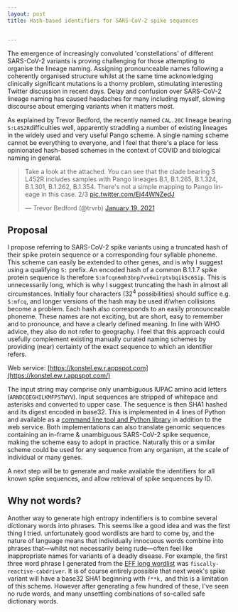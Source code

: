```yaml
---
layout: post
title: Hash-based identifiers for SARS-CoV-2 spike sequences


---
```


The emergence of increasingly convoluted 'constellations' of different SARS-CoV-2 variants is proving challenging for those attempting to organise the lineage naming. Assigning pronounceable names following a coherently organised structure whilst at the same time acknowledging clinically significant mutations is a thorny problem, stimulating interesting Twitter discussion in recent days. Delay and confusion over SARS-CoV-2 lineage naming has caused headaches for many including myself, slowing discourse about emerging variants when it matters most.

As explained by Trevor Bedford, the recently named `CAL.20C` lineage bearing `S:L452R`difficulties well, apparently straddling a number of existing lineages in the widely used and very useful Pango scheme. A single naming scheme cannot be everything to everyone, and I feel that there's a place for less opinionated hash-based schemes in the context of COVID and biological naming in general.

<blockquote class="twitter-tweet"><p lang="en" dir="ltr">Take a look at the attached. You can see that the clade bearing S L452R includes samples with Pango lineages B.1, B.1.265, B.1.324, B.1.301, B.1.262, B.1.354. There&#39;s not a simple mapping to Pango lineage in this case. 2/3 <a href="https://t.co/Ej44WNZedJ">pic.twitter.com/Ej44WNZedJ</a></p>&mdash; Trevor Bedford (@trvrb) <a href="https://twitter.com/trvrb/status/1351671800300662785?ref_src=twsrc%5Etfw">January 19, 2021</a></blockquote> <script async src="https://platform.twitter.com/widgets.js" charset="utf-8"></script> 



## Proposal

I propose referring to SARS-CoV-2 spike variants using a truncated hash of their spike protein sequence or a corresponding four syllable phoneme. This scheme can easily be extended to other genes, and is why I suggest using a qualifying `S:` prefix. An encoded hash of a common B.1.1.7 spike protein sequence is therefore `S:mfcqn6mh3bnp7vv6eirptvbqik5c65ip`. This is unnecessarily long, which is why I suggest truncating the hash in almost all circumstances. Initially four characters (32<sup>4</sup> possibilities) should suffice e.g. `S:mfcq`, and longer versions of the hash may be used if/when collisions become a problem. Each hash also corresponds to an easily pronounceable phoneme. These names are not exciting, but are short, easy to remember and to pronounce, and have a clearly defined meaning. In line with WHO advice, they also do not refer to geography. I feel that this approach could usefully complement existing manually curated naming schemes by providing (near) certainty of the exact sequence to which an identifier refers.

Web service: [https://konstel.ew.r.appspot.com](https://konstel.ew.r.appspot.com/)

The input string may comprise only unambiguous IUPAC amino acid letters (`ARNDCQEGHILKMFPSTWYV`). Input sequences are stripped of whitepace and asterisks and converted to upper case. The sequence is then SHA1 hashed and its digest encoded in base32. This is implemented in 4 lines of Python and available as a [command line tool and Python library](https://github.com/bede/konstel) in addition to the web service. Both implementations can also translate genomic sequences containing an in-frame & unambiguous SARS-CoV-2 spike sequence, making the scheme easy to adopt in practice. Naturally this or a similar scheme could be used for any sequence from any organism, at the scale of individual or many genes. 

A next step will be to generate and make available the identifiers for all known spike sequences, and allow retrieval of spike sequences by ID.



## Why not words?

Another way to generate high entropy indentifiers is to combine several dictionary words into phrases. This seems like a good idea and was the first thing I tried. unfortunately good wordlists are hard to come by, and the nature of language means that individually innocuous words combine into phrases that—whilst not necessarily being rude—often feel like inappropriate names for variants of a deadly disease. For example, the first three word phrase I generated from the [EFF long wordlist](https://www.eff.org/deeplinks/2016/07/new-wordlists-random-passphrases) was `fiscally-reactive-cabdriver`. It is of course entirely possible that next week's spike variant will have a base32 SHA1 beginning with `f**k,` and this is a limitation of this scheme. However after generating a few hundred of these, I've seen no rude words, and many unsettling combinations of so-called safe dictionary words.